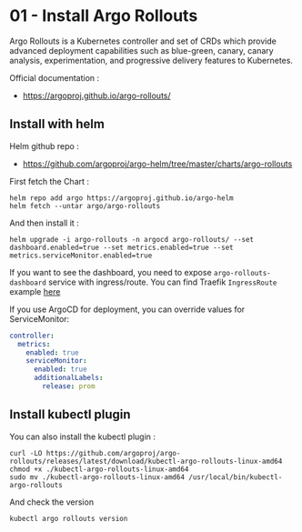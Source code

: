 # 01 - Install Argo Rollouts

Argo Rollouts is a Kubernetes controller and set of CRDs which provide advanced deployment capabilities such as blue-green, canary, canary analysis, experimentation, and progressive delivery features to Kubernetes. 

Official documentation :

- https://argoproj.github.io/argo-rollouts/

## Install with helm

Helm github repo :

- https://github.com/argoproj/argo-helm/tree/master/charts/argo-rollouts

First fetch the Chart :
```
helm repo add argo https://argoproj.github.io/argo-helm
helm fetch --untar argo/argo-rollouts
```

And then install it :

```
helm upgrade -i argo-rollouts -n argocd argo-rollouts/ --set dashboard.enabled=true --set metrics.enabled=true --set metrics.serviceMonitor.enabled=true
```

If you want to see the dashboard, you need to expose `argo-rollouts-dashboard` service with ingress/route. You can find Traefik `IngressRoute` example [here](../resources/yaml/ingressroute-argo-rollout.yaml)

If you use ArgoCD for deployment, you can override values for ServiceMonitor:
```yaml
controller:
  metrics:
    enabled: true
    serviceMonitor:
      enabled: true
      additionalLabels:
        release: prom
```

## Install kubectl plugin

You can also install the kubectl plugin :

```
curl -LO https://github.com/argoproj/argo-rollouts/releases/latest/download/kubectl-argo-rollouts-linux-amd64
chmod +x ./kubectl-argo-rollouts-linux-amd64
sudo mv ./kubectl-argo-rollouts-linux-amd64 /usr/local/bin/kubectl-argo-rollouts
```

And check the version
```
kubectl argo rollouts version
```